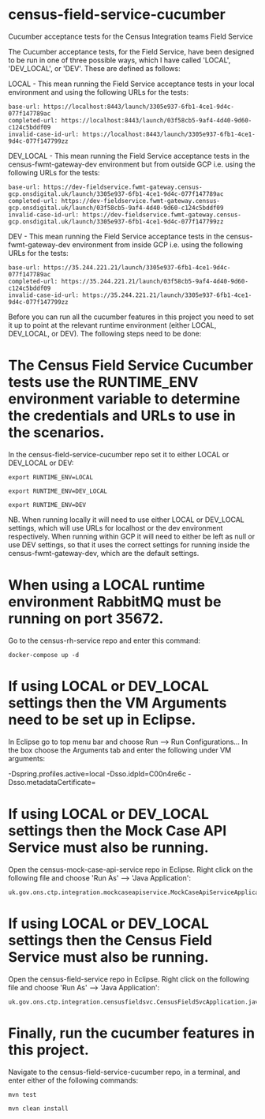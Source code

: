 # census-field-service-cucumber
Cucumber acceptance tests for the Census Integration teams Field Service

The Cucumber acceptance tests, for the Field Service, have been designed to be run in one of three possible ways, which I have called 'LOCAL', 'DEV_LOCAL', or 'DEV'. These are defined as follows:

LOCAL - This mean running the Field Service acceptance tests in your local environment and using the following URLs for the tests:

```
base-url: https://localhost:8443/launch/3305e937-6fb1-4ce1-9d4c-077f147789ac
completed-url: https://localhost:8443/launch/03f58cb5-9af4-4d40-9d60-c124c5bddf09
invalid-case-id-url: https://localhost:8443/launch/3305e937-6fb1-4ce1-9d4c-077f147799zz
```
DEV_LOCAL - This mean running the Field Service acceptance tests in the census-fwmt-gateway-dev environment but from outside GCP i.e. using the following URLs for the tests:

```
base-url: https://dev-fieldservice.fwmt-gateway.census-gcp.onsdigital.uk/launch/3305e937-6fb1-4ce1-9d4c-077f147789ac
completed-url: https://dev-fieldservice.fwmt-gateway.census-gcp.onsdigital.uk/launch/03f58cb5-9af4-4d40-9d60-c124c5bddf09
invalid-case-id-url: https://dev-fieldservice.fwmt-gateway.census-gcp.onsdigital.uk/launch/3305e937-6fb1-4ce1-9d4c-077f147799zz
```
DEV - This mean running the Field Service acceptance tests in the census-fwmt-gateway-dev environment from inside GCP i.e. using the following URLs for the tests:

```
base-url: https://35.244.221.21/launch/3305e937-6fb1-4ce1-9d4c-077f147789ac
completed-url: https://35.244.221.21/launch/03f58cb5-9af4-4d40-9d60-c124c5bddf09
invalid-case-id-url: https://35.244.221.21/launch/3305e937-6fb1-4ce1-9d4c-077f147799zz
```
Before you can run all the cucumber features in this project you need to set it up to point at the relevant runtime environment (either LOCAL, DEV_LOCAL, or DEV). The following steps need to be done:

# The Census Field Service Cucumber tests use the RUNTIME_ENV environment variable to determine the credentials and URLs to use in the scenarios. 

In the census-field-service-cucumber repo set it to either LOCAL or DEV_LOCAL or DEV:

```
export RUNTIME_ENV=LOCAL

export RUNTIME_ENV=DEV_LOCAL

export RUNTIME_ENV=DEV
```
NB. When running locally it will need to use either LOCAL or DEV_LOCAL settings, which will use URLs for localhost or the dev environment respectively. When running within GCP it will need to either be left as null or use DEV settings, so that it uses the correct settings for running inside the census-fwmt-gateway-dev, which are the default settings.
# When using a LOCAL runtime environment RabbitMQ must be running on port 35672.

Go to the census-rh-service repo and enter this command:

```
docker-compose up -d
```
# If using LOCAL or DEV_LOCAL settings then the VM Arguments need to be set up in Eclipse.

In Eclipse go to top menu bar and choose Run --> Run Configurations… In the box choose the Arguments tab and enter the following under VM arguments:

-Dspring.profiles.active=local
-Dsso.idpId=C00n4re6c
-Dsso.metadataCertificate=<content of certificate e.g. MIIDd...>


# If using LOCAL or DEV_LOCAL settings then the Mock Case API Service must also be running. 

Open the census-mock-case-api-service repo in Eclipse. Right click on the following file and choose 'Run As' --> 'Java Application':

```
uk.gov.ons.ctp.integration.mockcaseapiservice.MockCaseApiServiceApplication.java
```
# If using LOCAL or DEV_LOCAL settings then the Census Field Service must also be running. 

Open the census-field-service repo in Eclipse. Right click on the following file and choose 'Run As' --> 'Java Application':

```
uk.gov.ons.ctp.integration.censusfieldsvc.CensusFieldSvcApplication.java
```

# Finally, run the cucumber features in this project.

Navigate to the census-field-service-cucumber repo, in a terminal, and enter either of the following commands:

```
mvn test

mvn clean install
```

